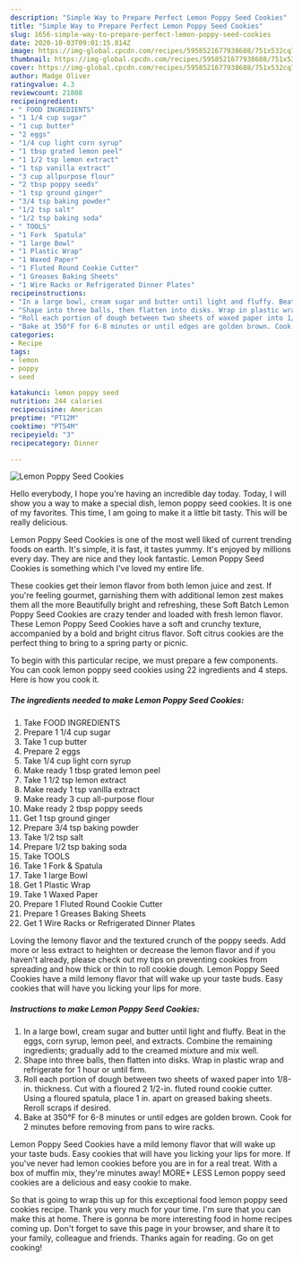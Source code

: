 ```yaml
---
description: "Simple Way to Prepare Perfect Lemon Poppy Seed Cookies"
title: "Simple Way to Prepare Perfect Lemon Poppy Seed Cookies"
slug: 1656-simple-way-to-prepare-perfect-lemon-poppy-seed-cookies
date: 2020-10-03T09:01:15.814Z
image: https://img-global.cpcdn.com/recipes/5958521677938688/751x532cq70/lemon-poppy-seed-cookies-recipe-main-photo.jpg
thumbnail: https://img-global.cpcdn.com/recipes/5958521677938688/751x532cq70/lemon-poppy-seed-cookies-recipe-main-photo.jpg
cover: https://img-global.cpcdn.com/recipes/5958521677938688/751x532cq70/lemon-poppy-seed-cookies-recipe-main-photo.jpg
author: Madge Oliver
ratingvalue: 4.3
reviewcount: 21808
recipeingredient:
- " FOOD INGREDIENTS"
- "1 1/4 cup sugar"
- "1 cup butter"
- "2 eggs"
- "1/4 cup light corn syrup"
- "1 tbsp grated lemon peel"
- "1 1/2 tsp lemon extract"
- "1 tsp vanilla extract"
- "3 cup allpurpose flour"
- "2 tbsp poppy seeds"
- "1 tsp ground ginger"
- "3/4 tsp baking powder"
- "1/2 tsp salt"
- "1/2 tsp baking soda"
- " TOOLS"
- "1 Fork  Spatula"
- "1 large Bowl"
- "1 Plastic Wrap"
- "1 Waxed Paper"
- "1 Fluted Round Cookie Cutter"
- "1 Greases Baking Sheets"
- "1 Wire Racks or Refrigerated Dinner Plates"
recipeinstructions:
- "In a large bowl, cream sugar and butter until light and fluffy. Beat in the eggs, corn syrup, lemon peel, and extracts. Combine the remaining ingredients; gradually add to the creamed mixture and mix well."
- "Shape into three balls, then flatten into disks. Wrap in plastic wrap and refrigerate for 1 hour or until firm."
- "Roll each portion of dough between two sheets of waxed paper into 1/8-in. thickness. Cut with a floured 2 1/2-in. fluted round cookie cutter. Using a floured spatula, place 1 in. apart on greased baking sheets. Reroll scraps if desired."
- "Bake at 350°F for 6-8 minutes or until edges are golden brown. Cook for 2 minutes before removing from pans to wire racks."
categories:
- Recipe
tags:
- lemon
- poppy
- seed

katakunci: lemon poppy seed 
nutrition: 244 calories
recipecuisine: American
preptime: "PT12M"
cooktime: "PT54M"
recipeyield: "3"
recipecategory: Dinner

---
```



![Lemon Poppy Seed Cookies](https://img-global.cpcdn.com/recipes/5958521677938688/751x532cq70/lemon-poppy-seed-cookies-recipe-main-photo.jpg)

Hello everybody, I hope you're having an incredible day today. Today, I will show you a way to make a special dish, lemon poppy seed cookies. It is one of my favorites. This time, I am going to make it a little bit tasty. This will be really delicious.

Lemon Poppy Seed Cookies is one of the most well liked of current trending foods on earth. It's simple, it is fast, it tastes yummy. It's enjoyed by millions every day. They are nice and they look fantastic. Lemon Poppy Seed Cookies is something which I've loved my entire life.

These cookies get their lemon flavor from both lemon juice and zest. If you&#39;re feeling gourmet, garnishing them with additional lemon zest makes them all the more Beautifully bright and refreshing, these Soft Batch Lemon Poppy Seed Cookies are crazy tender and loaded with fresh lemon flavor. These Lemon Poppy Seed Cookies have a soft and crunchy texture, accompanied by a bold and bright citrus flavor. Soft citrus cookies are the perfect thing to bring to a spring party or picnic.


To begin with this particular recipe, we must prepare a few components. You can cook lemon poppy seed cookies using 22 ingredients and 4 steps. Here is how you cook it.

<!--inarticleads1-->

##### The ingredients needed to make Lemon Poppy Seed Cookies:

1. Take  FOOD INGREDIENTS
1. Prepare 1 1/4 cup sugar
1. Take 1 cup butter
1. Prepare 2 eggs
1. Take 1/4 cup light corn syrup
1. Make ready 1 tbsp grated lemon peel
1. Take 1 1/2 tsp lemon extract
1. Make ready 1 tsp vanilla extract
1. Make ready 3 cup all-purpose flour
1. Make ready 2 tbsp poppy seeds
1. Get 1 tsp ground ginger
1. Prepare 3/4 tsp baking powder
1. Take 1/2 tsp salt
1. Prepare 1/2 tsp baking soda
1. Take  TOOLS
1. Take 1 Fork &amp; Spatula
1. Take 1 large Bowl
1. Get 1 Plastic Wrap
1. Take 1 Waxed Paper
1. Prepare 1 Fluted Round Cookie Cutter
1. Prepare 1 Greases Baking Sheets
1. Get 1 Wire Racks or Refrigerated Dinner Plates


Loving the lemony flavor and the textured crunch of the poppy seeds. Add more or less extract to heighten or decrease the lemon flavor and if you haven&#39;t already, please check out my tips on preventing cookies from spreading and how thick or thin to roll cookie dough. Lemon Poppy Seed Cookies have a mild lemony flavor that will wake up your taste buds. Easy cookies that will have you licking your lips for more. 

<!--inarticleads2-->

##### Instructions to make Lemon Poppy Seed Cookies:

1. In a large bowl, cream sugar and butter until light and fluffy. Beat in the eggs, corn syrup, lemon peel, and extracts. Combine the remaining ingredients; gradually add to the creamed mixture and mix well.
1. Shape into three balls, then flatten into disks. Wrap in plastic wrap and refrigerate for 1 hour or until firm.
1. Roll each portion of dough between two sheets of waxed paper into 1/8-in. thickness. Cut with a floured 2 1/2-in. fluted round cookie cutter. Using a floured spatula, place 1 in. apart on greased baking sheets. Reroll scraps if desired.
1. Bake at 350°F for 6-8 minutes or until edges are golden brown. Cook for 2 minutes before removing from pans to wire racks.


Lemon Poppy Seed Cookies have a mild lemony flavor that will wake up your taste buds. Easy cookies that will have you licking your lips for more. If you&#39;ve never had lemon cookies before you are in for a real treat. With a box of muffin mix, they&#39;re minutes away! MORE+ LESS Lemon poppy seed cookies are a delicious and easy cookie to make. 

So that is going to wrap this up for this exceptional food lemon poppy seed cookies recipe. Thank you very much for your time. I'm sure that you can make this at home. There is gonna be more interesting food in home recipes coming up. Don't forget to save this page in your browser, and share it to your family, colleague and friends. Thanks again for reading. Go on get cooking!
